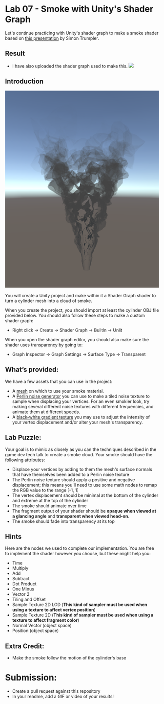 # Lab 07 - Smoke with Unity's Shader Graph
Let's continue practicing with Unity's shader graph to make
a smoke shader based on [this presentation](https://youtu.be/aYZEmaQUrAo?t=22m11s) by Simon Trumpler.

## Result
- I have also uploaded the shader graph used to make this.
![](https://github.com/clara-nolan/lab07-smoke/blob/main/smokeGif.gif)
## Introduction
![](smoke.PNG)

You will create a Unity project and make within it a Shader Graph
shader to turn a cylinder mesh into a cloud of smoke.

When you create the project, you should import at least the cylinder OBJ file provided below. You should also follow these steps to make a custom shader graph:
- Right click -> Create -> Shader Graph -> BuiltIn -> Unlit

When you open the shader graph editor, you should also make sure
the shader uses transparency by going to:
- Graph Inspector -> Graph Settings -> Surface Type -> Transparent

## What’s provided:
We have a few assets that you can use in the project:
- A [mesh](smoke_cylinder.obj) on which to use your smoke material.
- A [Perlin noise generator](http://kitfox.com/projects/perlinNoiseMaker/) you can use to make a tiled noise texture to sample when displacing
your vertices. For an even smokier look, try making several different noise textures with different frequencies, and animate them at different speeds.
- A [black-white gradient texture](smoke_gradient.png) you may use to adjust the intensity of your vertex displacement and/or alter your mesh's transparency.



## Lab Puzzle:
Your goal is to mimic as closely as you can the techniques described in the game dev tech talk to create a smoke cloud. Your smoke should have the following attributes:
- Displace your vertices by adding to them the mesh's surface normals that have themselves been added to a Perlin noise texture
- The Perlin noise texture should apply a positive and negative displacement; this means you'll need to use some math nodes to remap the RGB value to the range [-1, 1]
- The vertex displacement should be minimal at the bottom of the cylinder and extreme at the top of the cylinder
- The smoke should animate over time
- The fragment output of your shader should be __opaque when viewed at a glancing angle__ and __transparent when viewed head-on__.
- The smoke should fade into transparency at its top

## Hints
Here are the nodes we used to complete our implementation. You are free to implement the shader however you choose, but these might help you:
- Time
- Multiply
- Add
- Subtract
- Dot Product
- One Minus
- Vector 2
- Tiling and Offset
- Sample Texture 2D LOD (__This kind of sampler must be used when using a texture to affect vertex position__)
- Sample Texture 2D (__This kind of sampler must be used when using a texture to affect fragment color__)
- Normal Vector (object space)
- Position (object space)


## Extra Credit:
 * Make the smoke follow the motion of the cylinder's base

# Submission:
- Create a pull request against this repository
- In your readme, add a GIF or video of your results!
